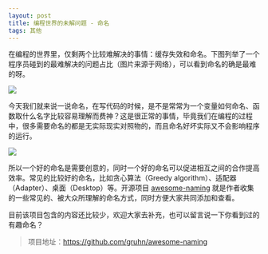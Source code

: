 ```yaml
---
layout: post
title: 编程世界的未解问题 - 命名
tags: 其他
---
```


在编程的世界里，仅剩两个比较难解决的事情：缓存失效和命名。下图列举了一个程序员碰到的最难解决的问题占比（图片来源于网络），可以看到命名的确是最难的呀。

![](https://pic2.zhimg.com/5aa72e7a92895f981890d866d8b9c6be_r.jpg)

今天我们就来说一说命名，在写代码的时候，是不是常常为一个变量如何命名、函数取什么名字比较容易理解而费神？这是很正常的事情，毕竟我们在编程的过程中，很多需要命名的都是无实际现实对照物的，而且命名好坏实际又不会影响程序的运行。

![](https://ask.qcloudimg.com/http-save/yehe-1417680/dj7nlvf8qo.jpeg?imageView2/2/w/1620)

所以一个好的命名是需要创意的，同时一个好的命名可以促进相互之间的合作提高效率。常见的比较好的命名，比如贪心算法（Greedy algorithm）、适配器（Adapter）、桌面（Desktop）等。开源项目 [awesome-naming](https://github.com/gruhn/awesome-naming) 就是作者收集的一些常见的、被大众所理解的命名方式，同时方便大家共同添加和查看。

目前该项目包含的内容还比较少，欢迎大家去补充，也可以留言说一下你看到过的有趣命名？

> 项目地址：https://github.com/gruhn/awesome-naming